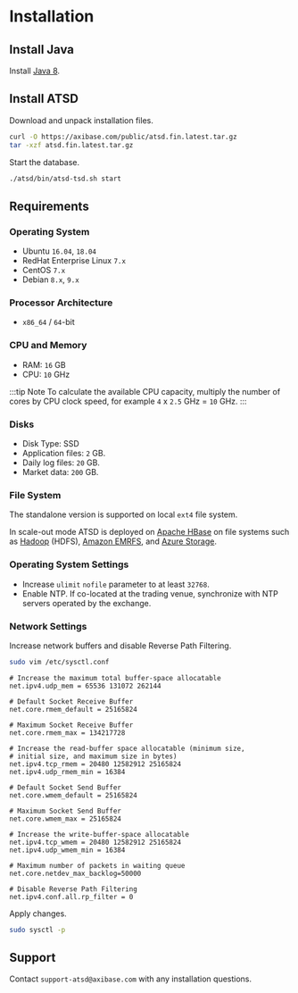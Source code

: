 # Installation

## Install Java

Install [Java 8](../administration/migration/install-java-8.md).

## Install ATSD

Download and unpack installation files.

```bash
curl -O https://axibase.com/public/atsd.fin.latest.tar.gz
tar -xzf atsd.fin.latest.tar.gz
```

Start the database.

```bash
./atsd/bin/atsd-tsd.sh start
```

## Requirements

### Operating System

* Ubuntu `16.04`, `18.04`
* RedHat Enterprise Linux `7.x`
* CentOS `7.x`
* Debian `8.x`, `9.x`

### Processor Architecture

* `x86_64` / `64`-bit

### CPU and Memory

* RAM: `16` GB
* CPU: `10` GHz

:::tip Note
To calculate the available CPU capacity, multiply the number of cores by CPU clock speed, for example `4` x `2.5` GHz = `10` GHz.
:::

### Disks

* Disk Type: SSD
* Application files: `2` GB.
* Daily log files: `20` GB.
* Market data: `200` GB.

### File System

The standalone version is supported on local `ext4` file system.

In scale-out mode ATSD is deployed on [Apache HBase](https://hbase.apache.org/) on file systems such as [Hadoop](../installation/cloudera.md) (HDFS), [Amazon EMRFS](../installation/aws-emr-s3.md), and [Azure Storage](../installation/azure-hdinsight.md).

### Operating System Settings

* Increase `ulimit` `nofile` parameter to at least `32768`.
* Enable NTP. If co-located at the trading venue, synchronize with NTP servers operated by the exchange.

### Network Settings

Increase network buffers and disable Reverse Path Filtering.

```bash
sudo vim /etc/sysctl.conf
```

```text
# Increase the maximum total buffer-space allocatable
net.ipv4.udp_mem = 65536 131072 262144

# Default Socket Receive Buffer
net.core.rmem_default = 25165824

# Maximum Socket Receive Buffer
net.core.rmem_max = 134217728

# Increase the read-buffer space allocatable (minimum size,
# initial size, and maximum size in bytes)
net.ipv4.tcp_rmem = 20480 12582912 25165824
net.ipv4.udp_rmem_min = 16384

# Default Socket Send Buffer
net.core.wmem_default = 25165824

# Maximum Socket Send Buffer
net.core.wmem_max = 25165824

# Increase the write-buffer-space allocatable
net.ipv4.tcp_wmem = 20480 12582912 25165824
net.ipv4.udp_wmem_min = 16384

# Maximum number of packets in waiting queue
net.core.netdev_max_backlog=50000

# Disable Reverse Path Filtering
net.ipv4.conf.all.rp_filter = 0
```

Apply changes.

```bash
sudo sysctl -p
```

## Support

Contact `support-atsd@axibase.com` with any installation questions.
